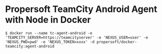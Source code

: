 Propersoft TeamCity Android Agent with Node in Docker
=====================================================

```
$ docker run --name tc-agent-android -e 'TEAMCITY_SERVER=https://teamcityserver' -e 'NEXUS_USER=user' -e 'NEXUS_PWD=pwd' -e 'NEXUS_TOKEN=xxxx' -d propersoft/docker-teamcity:agent-android
```
